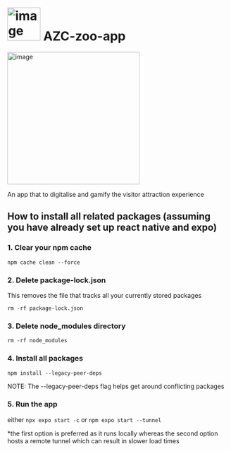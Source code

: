 # <img src="https://github.com/user-attachments/assets/f2241c49-95c6-4013-987b-dd8d3e3bd41b" alt="image" width="75"/>  AZC-zoo-app

<img src="https://github.com/user-attachments/assets/c93d812d-c349-44d7-b9ae-d2ad5ee363ad" alt="image" width="300"/>


An app that to digitalise and gamify the visitor attraction experience

## How to install all related packages (assuming you have already set up react native and expo)

### 1. Clear your npm cache

`npm cache clean --force`

 ### 2. Delete package-lock.json
 This removes the file that tracks all your currently stored packages 
 
`rm -rf package-lock.json`

 ### 3. Delete node_modules directory

`rm -rf node_modules`

### 4. Install all packages 

`npm install --legacy-peer-deps`

NOTE: The --legacy-peer-deps flag helps get around conflicting packages

### 5. Run the app 

either `npx expo start -c` or `npm expo start --tunnel`

*the first option is preferred as it runs locally whereas the second option hosts a remote tunnel which can result in slower load times

